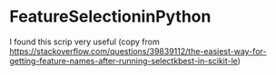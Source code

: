 # FeatureSelectioninPython

I found this scrip very useful (copy from https://stackoverflow.com/questions/39839112/the-easiest-way-for-getting-feature-names-after-running-selectkbest-in-scikit-le)
